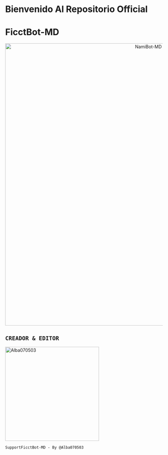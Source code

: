 # Bienvenido Al Repositorio Official
# FicctBot-MD

<p align="center">
<img src="https://github.com/Alba070503/SupportFicctBot-MD/blob/main/imagen/Picsart_24-04-25_07-47-51-288.png" alt="NamiBot-MD" width="900"/>
</p>







  ## `CREADOR & EDITOR` 
<a href="https://github.com/Alba070503"><img src="https://github.com/Alba070503.png" width="300" height="300" alt="Alba070503"/></a>

`SupportFicctBot-MD - By @Alba070503`


